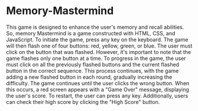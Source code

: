 # Memory-Mastermind
This game is designed to enhance the user's memory and recall abilities.
So, memory Mastermind is a game constructed with HTML, CSS, and JavaScript. To initiate the game, press any key on the keyboard. The game will then flash one of four buttons: red, yellow, green, or blue. The user must click on the button that was flashed.
However, it's important to note that the game flashes only one button at a time. To progress in the game, the user must click on all the previously flashed buttons and the current flashed button in the correct sequence. This process continues, with the game adding a new flashed button in each round, gradually increasing the difficulty.
The game continues until the user clicks the wrong button. When this occurs, a red screen appears with a "Game Over" message, displaying the user's score. To restart, the user can press any key.
Additionally, users can check their high score by clicking the "High Score" button.
